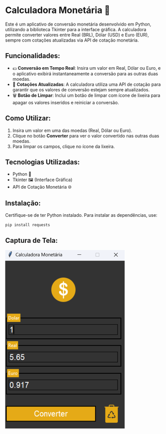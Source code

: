 # Calculadora Monetária 💱

Este é um aplicativo de conversão monetária desenvolvido em Python, utilizando a biblioteca Tkinter para a interface gráfica. A calculadora permite converter valores entre Real (BRL), Dólar (USD) e Euro (EUR), sempre com cotações atualizadas via API de cotação monetária.

## Funcionalidades:
- 💵 **Conversão em Tempo Real**: Insira um valor em Real, Dólar ou Euro, e o aplicativo exibirá instantaneamente a conversão para as outras duas moedas.
- 🔄 **Cotações Atualizadas**: A calculadora utiliza uma API de cotação para garantir que os valores de conversão estejam sempre atualizados.
- 🗑️ **Botão de Limpar**: Inclui um botão de limpar com ícone de lixeira para apagar os valores inseridos e reiniciar a conversão.

## Como Utilizar:
1. Insira um valor em uma das moedas (Real, Dólar ou Euro).
2. Clique no botão **Converter** para ver o valor convertido nas outras duas moedas.
3. Para limpar os campos, clique no ícone da lixeira.

## Tecnologias Utilizadas:
- Python 🐍
- Tkinter 🖼️ (Interface Gráfica)
- API de Cotação Monetária 🌐

## Instalação:
Certifique-se de ter Python instalado. Para instalar as dependências, use:

```bash
pip install requests
```
## Captura de Tela:
![Calculadora Monetária](./Calc%20Monetária.png)


